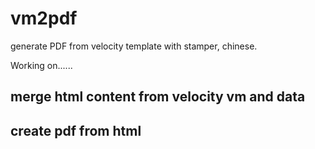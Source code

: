 # vm2pdf
generate PDF from velocity template with stamper, chinese.

Working on......

## merge html content from velocity vm and data
## create pdf from html

